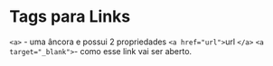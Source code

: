 # Tags para Links

`<a>` - uma âncora e possui 2 propriedades `<a href="url">`url `</a>`
`<a target="_blank">`- como esse link vai ser aberto.